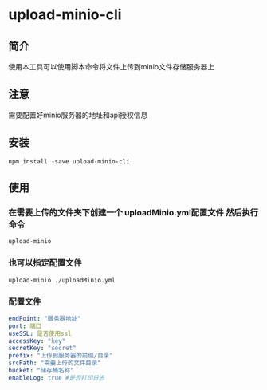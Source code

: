 # upload-minio-cli

## 简介
使用本工具可以使用脚本命令将文件上传到minio文件存储服务器上

## 注意
需要配置好minio服务器的地址和api授权信息

## 安装

```
npm install -save upload-minio-cli
```

## 使用
### 在需要上传的文件夹下创建一个 uploadMinio.yml配置文件 然后执行命令
```
upload-minio
```
### 也可以指定配置文件
```
upload-minio ./uploadMinio.yml
```

### 配置文件
``` yaml
endPoint: "服务器地址"
port: 端口
useSSL: 是否使用ssl
accessKey: "key"
secretKey: "secret"
prefix: "上传到服务器的前缀/目录"
srcPath: "需要上传的文件目录"
bucket: "储存桶名称"
enableLog: true #是否打印日志
```

